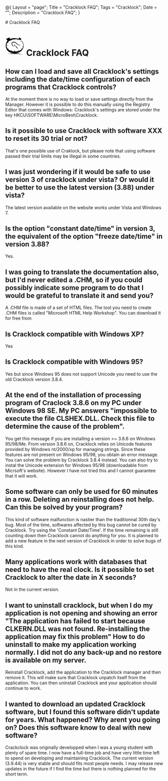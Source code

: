 @{
  Layout = "page";
  Title = "Cracklock FAQ";
  Tags = "Cracklock";
  Date = "";
  Description = "Cracklock FAQ";
}
<div class="markdowntitle">
# Cracklock FAQ
</div>

![](cracklock.png) Cracklock FAQ
=========================================

## How can I load and save all Cracklock's settings including the date/time configuration of each programs that Cracklock controls?

At the moment there is no way to load or save settings directly from the Manager. However it is possible to do this manually using the Registry Editor that comes with Windows: Cracklock's settings are stored under the key HKCU\SOFTWARE\MicroBest\Cracklock.

## Is it possible to use Cracklock with software XXX to reset its 30 trial or not?

That's one possible use of Craklock, but please note that using software passed their trial limits may be illegal in some countries.

## I was just wondering if it would be safe to use version 3 of cracklock under vista? Or would it be better to use the latest version (3.88) under vista?

The latest version available on the website works under Vista and Windows 7.

## Is the option "constant date/time" in version 3, the equivalent of the option "freeze date/time" in version 3.88?

Yes.

## I was going to translate the documentation also, but I'd never edited a .CHM, so if you could possibly indicate some program to do that I would be grateful to translate it and send you?

A .CHM file is made of a set of HTML files. The tool you need to create .CHM files is called "Microsoft HTML Help Workshop". You can download it for free from

## Is Cracklock compatible with Windows XP?

Yes

## Is Cracklock compatible with Windows 95?

Yes but since Windows 95 does not support Unicode you need to use the old Cracklock version 3.8.4.

## At the end of the installation of processing program of Craclock 3.8.6 on my PC under Windows 98 SE. My PC answers "impossible to execute the file CLSHEX.DLL. Check this file to determine the cause of the problem".

You get this message if you are installing a version >= 3.8.6 on Windows 95/98/Me. From version 3.8.6 on, Cracklock relies on Unicode features provided by Windows nt/2000/xp for managing strings. Since these features are not present on Windows 95/98, you obtain an error message. You can solve the problem by Cracklock 3.8.4 instead. You can also try to instal the Unicode extension for Windows 95/98 (downloadable from Micrsoft's website). However I have not tried this and I cannot guarantee that it will work.

## Some software can only be used for 60 minutes in a row. Deleting an reinstalling does not help. Can this be solved by your program?

This kind of software malfunction is nastier than the traditionnal 30th day's bug. Most of the time, softwares affected by this bug cannot be cured by Cracklock. Try using the 'Constant Date/Time'. If the time remaining is still counting down then Cracklock cannot do anything for you. It is planned to add a new feature in the next version of Cracklock in order to solve bugs of this kind.

## Many applications work with databases that need to have the real clock. Is it possible to set Cracklock to alter the date in X seconds?

Not in the current version.

## I want to uninstall cracklock, but when I do my application is not opening and showing an error "The application has failed to start because CLKERN.DLL was not found. Re-installing the application may fix this problem" How to do uninstall to make my application working normally. I did not do any back-up and no restore is available on my server.

Reinstall Cracklock, add the application to the Cracklock manager and then remove it. This will make sure that Cracklock unpatch itself from the application. You can then uninstall Cracklock and your application should continue to work.

## I wanted to download an updated Cracklock software, but I found this software didn't update for years. What happened? Why arent you going on? Does this software know to deal with new software?

Crackclock was originally developped when I was a young student with plenty of spare time. I now have a full-time job and have very little time left to spend on developing and maintaining Cracklock. The current version (3.9.44) is very stable and should fits most people needs. I may release new updates in the future if I find the time but there is nothing planned for the short term.
